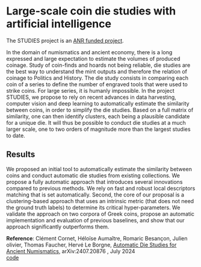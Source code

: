 # Large-scale coin die studies with artificial intelligence
The STUDIES project is an [ANR funded project](https://anr.fr/Project-ANR-23-CE38-0014).

In the domain of numismatics and ancient economy, there is a long expressed and large expectation to estimate the volumes of produced coinage. Study of coin-finds and hoards not being reliable, die studies are the best way to understand the mint outputs and therefore the relation of coinage to Politics and History. The die study consists in comparing each coin of a series to define the number of engraved tools that were used to strike coins. For large series, it is humanly impossible.
In the project STUDIES, we propose to rely on recent advances in data harvesting, computer vision and deep learning to automatically estimate the similarity between coins, in order to simplify the die studies. Based on a full matrix of similarity, one can then identify clusters, each being a plausible candidate for a unique die. It will thus be possible to conduct die studies at a much larger scale, one to two orders of magnitude more than the largest studies to date.

## Results
We proposed an initial tool to automatically estimate the similarity between coins and conduct automatic die studies from existing collections. We propose a fully automatic approach that introduces several innovations compared to previous methods. We rely on fast and robust local descriptors matching that is set automatically. Second, the core of our proposal is a clustering-based approach that uses an intrinsic metric (that does not need the ground truth labels) to determine its critical hyper-parameters. We validate the approach on two corpora of Greek coins, propose an automatic implementation and evaluation of previous baselines, and show that our approach significantly outperforms them. 

**Reference**: Clément Cornet, Héloïse Aumaître, Romaric Besançon, Julien olivier, Thomas Faucher, Hervé Le Borgne, [Automatic Die Studies for Ancient Numismatics](https://arxiv.org/abs/2407.20876), arXiv:2407.20876 , July 2024 <br/>[code](https://github.com/ClementCornet/Auto-Die-Studies)



